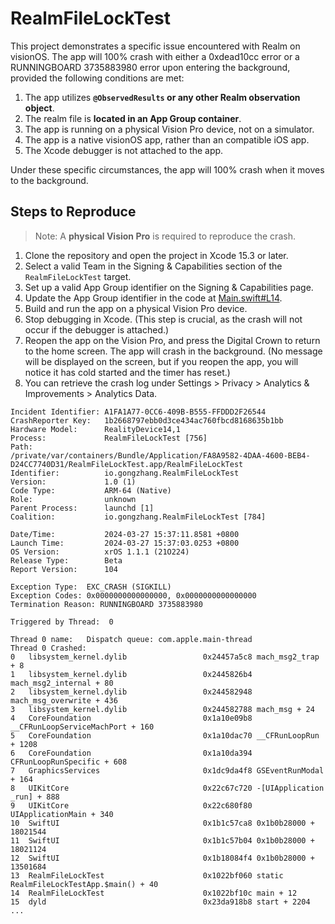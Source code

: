 # RealmFileLockTest

This project demonstrates a specific issue encountered with Realm on visionOS. The app will 100% crash with either a 0xdead10cc error or a RUNNINGBOARD 3735883980 error upon entering the background, provided the following conditions are met:

1. The app utilizes **`@ObservedResults` or any other Realm observation object**.
2. The realm file is **located in an App Group container**.
3. The app is running on a physical Vision Pro device, not on a simulator.
4. The app is a native visionOS app, rather than an compatible iOS app.
5. The Xcode debugger is not attached to the app.

Under these specific circumstances, the app will 100% crash when it moves to the background.

## Steps to Reproduce

> Note: A **physical Vision Pro** is required to reproduce the crash.

1. Clone the repository and open the project in Xcode 15.3 or later.
2. Select a valid Team in the Signing & Capabilities section of the `RealmFileLockTest` target.
3. Set up a valid App Group identifier on the Signing & Capabilities page.
4. Update the App Group identifier in the code at [Main.swift#L14](https://github.com/gongzhang/RealmFileLockTest/blob/dfcdb32498f9c538de97d62d03a358880b5f3fd7/RealmFileLockTest/Main.swift#L14).
5. Build and run the app on a physical Vision Pro device.
6. Stop debugging in Xcode. (This step is crucial, as the crash will not occur if the debugger is attached.)
7. Reopen the app on the Vision Pro, and press the Digital Crown to return to the home screen. The app will crash in the background. (No message will be displayed on the screen, but if you reopen the app, you will notice it has cold started and the timer has reset.)
8. You can retrieve the crash log under Settings > Privacy > Analytics & Improvements > Analytics Data.

```log
Incident Identifier: A1FA1A77-0CC6-409B-B555-FFDDD2F26544
CrashReporter Key:   1b2668797ebb0d3ce434ac760fbcd8168635b1bb
Hardware Model:      RealityDevice14,1
Process:             RealmFileLockTest [756]
Path:                /private/var/containers/Bundle/Application/FA8A9582-4DAA-4600-BEB4-D24CC7740D31/RealmFileLockTest.app/RealmFileLockTest
Identifier:          io.gongzhang.RealmFileLockTest
Version:             1.0 (1)
Code Type:           ARM-64 (Native)
Role:                unknown
Parent Process:      launchd [1]
Coalition:           io.gongzhang.RealmFileLockTest [784]

Date/Time:           2024-03-27 15:37:11.8581 +0800
Launch Time:         2024-03-27 15:37:03.0253 +0800
OS Version:          xrOS 1.1.1 (21O224)
Release Type:        Beta
Report Version:      104

Exception Type:  EXC_CRASH (SIGKILL)
Exception Codes: 0x0000000000000000, 0x0000000000000000
Termination Reason: RUNNINGBOARD 3735883980 

Triggered by Thread:  0

Thread 0 name:   Dispatch queue: com.apple.main-thread
Thread 0 Crashed:
0   libsystem_kernel.dylib        	       0x24457a5c8 mach_msg2_trap + 8
1   libsystem_kernel.dylib        	       0x2445826b4 mach_msg2_internal + 80
2   libsystem_kernel.dylib        	       0x244582948 mach_msg_overwrite + 436
3   libsystem_kernel.dylib        	       0x244582788 mach_msg + 24
4   CoreFoundation                	       0x1a10e09b8 __CFRunLoopServiceMachPort + 160
5   CoreFoundation                	       0x1a10dac70 __CFRunLoopRun + 1208
6   CoreFoundation                	       0x1a10da394 CFRunLoopRunSpecific + 608
7   GraphicsServices              	       0x1dc9da4f8 GSEventRunModal + 164
8   UIKitCore                     	       0x22c67c720 -[UIApplication _run] + 888
9   UIKitCore                     	       0x22c680f80 UIApplicationMain + 340
10  SwiftUI                       	       0x1b1c57ca8 0x1b0b28000 + 18021544
11  SwiftUI                       	       0x1b1c57b04 0x1b0b28000 + 18021124
12  SwiftUI                       	       0x1b18084f4 0x1b0b28000 + 13501684
13  RealmFileLockTest             	       0x1022bf060 static RealmFileLockTestApp.$main() + 40
14  RealmFileLockTest             	       0x1022bf10c main + 12
15  dyld                          	       0x23da918b8 start + 2204
...
```
